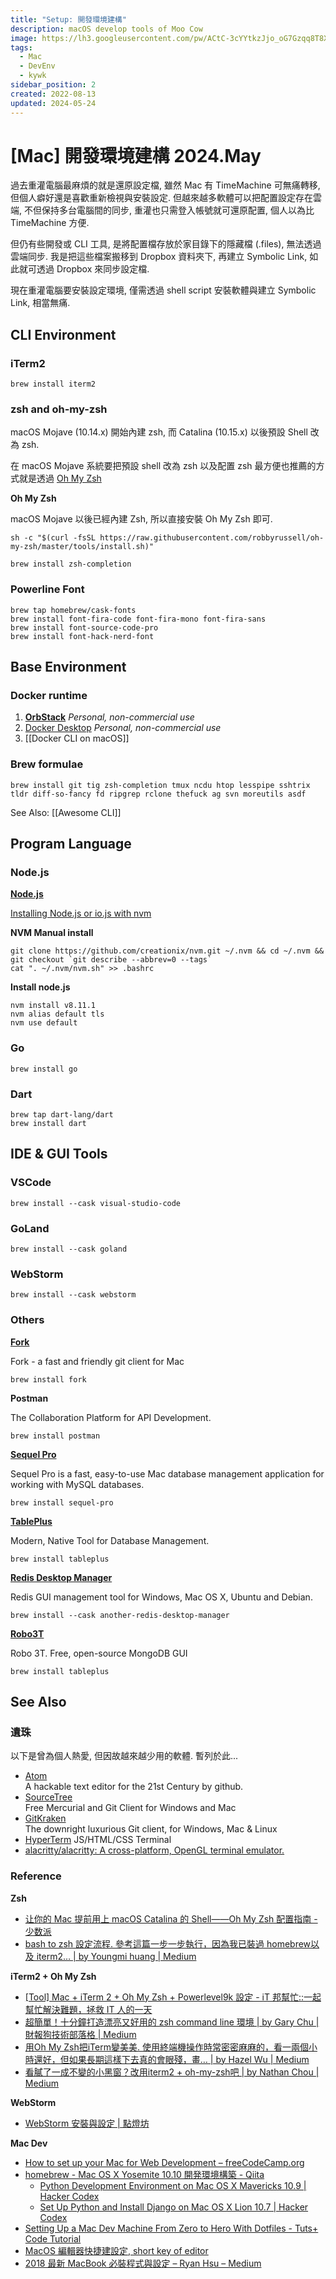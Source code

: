 ```yaml
---
title: "Setup: 開發環境建構"
description: macOS develop tools of Moo Cow
image: https://lh3.googleusercontent.com/pw/ACtC-3cYYtkzJjo_oG7Gzqq8T8XQm4V_qLE3wGWVKOahp6YT4lo-on60NJmjrkkatnizX1b-uID-MCM2ztsXH9z27cMRtql3PA5cpYZYbMfSPuM5Yh3MmqnjnnXYkTg6vtIiBL5SGAQRRAI9zEBIOoyP3tZpuA?authuser=0
tags:
  - Mac
  - DevEnv
  - kywk
sidebar_position: 2
created: 2022-08-13
updated: 2024-05-24
---
```


# [Mac] 開發環境建構 2024.May

過去重灌電腦最麻煩的就是還原設定檔, 雖然 Mac 有 TimeMachine 可無痛轉移, 但個人癖好還是喜歡重新檢視與安裝設定.
但越來越多軟體可以把配置設定存在雲端, 不但保持多台電腦間的同步, 重灌也只需登入帳號就可還原配置, 個人以為比 TimeMachine 方便.

但仍有些開發或 CLI 工具, 是將配置檔存放於家目錄下的隱藏檔 (.files),
無法透過雲端同步.
我是把這些檔案搬移到 Dropbox 資料夾下, 再建立 Symbolic Link,
如此就可透過 Dropbox 來同步設定檔.

現在重灌電腦要安裝設定環境, 僅需透過 shell script 安裝軟體與建立 Symbolic Link, 相當無痛.

<!-- more -->

## CLI Environment

### iTerm2

```shell
brew install iterm2
```

### zsh and oh-my-zsh

macOS Mojave (10.14.x) 開始內建 zsh, 而 Catalina (10.15.x) 以後預設 Shell 改為 zsh.

在 macOS Mojave 系統要把預設 shell 改為 zsh 以及配置 zsh 最方便也推薦的方式就是透過 [Oh My Zsh](https://ohmyz.sh)

**Oh My Zsh**

macOS Mojave 以後已經內建 Zsh, 所以直接安裝 Oh My Zsh 即可.

```shell
sh -c "$(curl -fsSL https://raw.githubusercontent.com/robbyrussell/oh-my-zsh/master/tools/install.sh)"
```

```shell
brew install zsh-completion
```

### Powerline Font

```shell
brew tap homebrew/cask-fonts
brew install font-fira-code font-fira-mono font-fira-sans
brew install font-source-code-pro
brew install font-hack-nerd-font
```

## Base Environment

### Docker runtime

1. [**OrbStack**](https://orbstack.dev) _Personal, non-commercial use_
2. [Docker Desktop](https://www.docker.com/products/docker-desktop/) _Personal, non-commercial use_
3. [[Docker CLI on macOS]]

### Brew formulae

```shell
brew install git tig zsh-completion tmux ncdu htop lesspipe sshtrix tldr diff-so-fancy fd ripgrep rclone thefuck ag svn moreutils asdf
```

See Also: [[Awesome CLI]]

## Program Language

### Node.js

**[Node.js](https://nodejs.org/)**

[Installing Node.js or io.js with nvm](http://goo.gl/26nHDf)

**NVM Manual install**

```
git clone https://github.com/creationix/nvm.git ~/.nvm && cd ~/.nvm && git checkout `git describe --abbrev=0 --tags`
cat ". ~/.nvm/nvm.sh" >> .bashrc
```

**Install node.js**

```shell
nvm install v8.11.1
nvm alias default tls
nvm use default
```

### Go

```shell
brew install go
```

### Dart

```shell
brew tap dart-lang/dart
brew install dart
```

## IDE & GUI Tools

### VSCode

```shell
brew install --cask visual-studio-code
```

### GoLand

```shell
brew install --cask goland
```

### WebStorm

```shell
brew install --cask webstorm
```

### Others

**[Fork](https://git-fork.com/)**

Fork - a fast and friendly git client for Mac

```shell
brew install fork
```

**Postman**

The Collaboration Platform for API Development.

```shell
brew install postman
```

**[Sequel Pro](http://www.sequelpro.com/)**

Sequel Pro is a fast, easy-to-use Mac database management application for working with MySQL databases.

```shell
brew install sequel-pro
```

**[TablePlus](https://tableplus.com)**

Modern, Native Tool for Database Management.

```shell
brew install tableplus
```

**[Redis Desktop Manager](https://rdm.dev)**

Redis GUI management tool for Windows, Mac OS X, Ubuntu and Debian.

```shell
brew install --cask another-redis-desktop-manager
```

**[Robo3T](https://robomongo.org)**

Robo 3T. Free, open-source MongoDB GUI

```shell
brew install tableplus
```

## See Also

### 遺珠

以下是曾為個人熱愛, 但因故越來越少用的軟體. 暫列於此...

- [Atom](https://atom.io/)  
  A hackable text editor for the 21st Century by github.
- [SourceTree](http://sourcetreeapp.com/)  
  Free Mercurial and Git Client for Windows and Mac
- [GitKraken](https://www.gitkraken.com/)  
  The downright luxurious Git client, for Windows, Mac & Linux
- [HyperTerm](https://hyperterm.org/)
  JS/HTML/CSS Terminal
- [alacritty/alacritty: A cross-platform, OpenGL terminal emulator.](https://github.com/alacritty/alacritty)

### Reference

**Zsh**

- [让你的 Mac 提前用上 macOS Catalina 的 Shell——Oh My Zsh 配置指南 - 少数派](https://sspai.com/post/55176)
- [bash to zsh 設定流程. 參考這篇一步一步執行，因為我已裝過 homebrew以及 iterm2… | by Youngmi huang | Medium](https://cyeninesky3.medium.com/bin-to-zsh-%E8%A8%AD%E5%AE%9A%E6%B5%81%E7%A8%8B-d29fe60a4121)

**iTerm2 + Oh My Zsh**

- [[Tool] Mac + iTerm 2 + Oh My Zsh + Powerlevel9k 設定 - iT 邦幫忙::一起幫忙解決難題，拯救 IT 人的一天](https://ithelp.ithome.com.tw/articles/10192874)
- [超簡單！十分鐘打造漂亮又好用的 zsh command line 環境 | by Gary Chu | 財報狗技術部落格 | Medium](https://medium.com/statementdog-engineering/prettify-your-zsh-command-line-prompt-3ca2acc967f)
- [用Oh My Zsh把iTerm變美美. 使用終端機操作時常密密麻麻的，看一兩個小時還好，但如果長期這樣下去真的會眼殘，畫… | by Hazel Wu | Medium](https://medium.com/@hazelwu/%E7%94%A8oh-my-zsh%E6%8A%8Aiterm%E8%AE%8A%E7%BE%8E%E7%BE%8E-8a18daa8eac)
- [看膩了一成不變的小黑窗？改用iterm2 + oh-my-zsh吧 | by Nathan Chou | Medium](https://medium.com/@h86991868/%E7%9C%8B%E8%86%A9%E4%BA%86%E4%B8%80%E6%88%90%E4%B8%8D%E8%AE%8A%E7%9A%84%E5%B0%8F%E9%BB%91%E7%AA%97-%E6%94%B9%E7%94%A8iterm2-oh-my-zsh%E5%90%A7-cc2b0683acb)

**WebStorm**

- [WebStorm 安裝與設定 | 點燈坊](https://fpjs.fun/webstorm/general/setup/)

**Mac Dev**

- [How to set up your Mac for Web Development – freeCodeCamp.org](https://goo.gl/ZDYqar)
- [homebrew - Mac OS X Yosemite 10.10 開発環境構築 - Qiita](http://goo.gl/XOrSV6)
  - [Python Development Environment on Mac OS X Mavericks 10.9 | Hacker Codex](http://goo.gl/8JkuvS)
  - [Set Up Python and Install Django on Mac OS X Lion 10.7 | Hacker Codex](http://goo.gl/5yhNGk)
- [Setting Up a Mac Dev Machine From Zero to Hero With Dotfiles - Tuts+ Code Tutorial](http://goo.gl/YkCvoT)
- [MacOS 編輯器快捷建設定, short key of editor](http://goo.gl/gSnCRv)
- [2018 最新 MacBook 必裝程式與設定 – Ryan Hsu – Medium](https://goo.gl/YZfREq)
